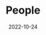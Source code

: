 ---
title: People
date: 2022-10-24

type: landing

sections:
  - block: people
    content:
      title: Meet the Team
      # Choose which groups/teams of users to display.
      #   Edit `user_groups` in each user's profile to add them to one or more of these groups.
      user_groups:
          - Head of lab
          - Researchers
          # - Grad Students
          # - Administration
          # - Visitors
          # - Alumni
      sort_by: Params.last_name
      sort_ascending: true
    design:
      show_interests: false
      show_role: true
      show_social: true
---